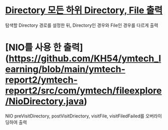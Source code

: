 # [Directory 모든 하위 Directory, File 출력](https://github.com/KH54/ymtech_learning/blob/main/ymtech-report2/ymtech-report2/src/com/ymtech/fileexplore/Fileoutput.java)

 탐색할 Directory 경로를 설정한 뒤, Directory인 경우와 File인 경우를 다르게 출력
 
 
 # [NIO를 사용 한 출력] (https://github.com/KH54/ymtech_learning/blob/main/ymtech-report2/ymtech-report2/src/com/ymtech/fileexplore/NioDirectory.java)
 
 NIO preVisitDirectory, postVisitDriectory, visitFile, visitFiledFailed를 오버라이딩하여 출력
